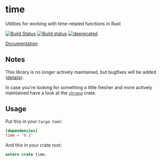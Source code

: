 time
====

Utilities for working with time-related functions in Rust

[![Build Status](https://travis-ci.org/rust-lang-deprecated/time.svg?branch=master)](https://travis-ci.org/rust-lang-deprecated/time)
[![Build status](https://ci.appveyor.com/api/projects/status/55m7rbaj9a5v3ad7?svg=true)](https://ci.appveyor.com/project/alexcrichton/time)
[![deprecated](http://badges.github.io/stability-badges/dist/deprecated.svg)](http://github.com/badges/stability-badges)


[Documentation](https://doc.rust-lang.org/time)

## Notes

This library is no longer actively maintained, but bugfixes will be added ([details](https://github.com/rust-lang-deprecated/time/issues/136)).

In case you're looking for something a little fresher and more actively maintained have a look at the [`chrono`](https://github.com/lifthrasiir/rust-chrono) crate.

## Usage

Put this in your `Cargo.toml`:

```toml
[dependencies]
time = "0.1"
```

And this in your crate root:

```rust
extern crate time;
```
